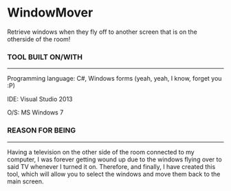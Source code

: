 # WindowMover
Retrieve windows when they fly off to another screen that is on the otherside of the room!

### TOOL BUILT ON/WITH
---------------
Programming language: C#, Windows forms (yeah, yeah, I know, forget you :P)

IDE: Visual Studio 2013

O/S: MS Windows 7

### REASON FOR BEING
---------------
Having a television on the other side of the room connected to my computer, I was forever getting wound up due to the windows flying over 
to said TV whenever I turned it on. Therefore, and finally, I have created this tool, which will allow you to select the windows and move
 them back to the main screen.
